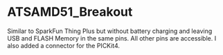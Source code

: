 # ATSAMD51_Breakout
Similar to SparkFun Thing Plus but without battery charging and leaving USB and FLASH Memory in the same pins. All other pins are accessible. I also added a connector for the PICKit4.
